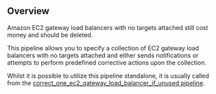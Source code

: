 ## Overview

Amazon EC2 gateway load balancers with no targets attached still cost money and should be deleted.

This pipeline allows you to specify a collection of EC2 gateway load balancers with no targets attached and either sends notifications or attempts to perform predefined corrective actions upon the collection.

Whilst it is possible to utilize this pipeline standalone, it is usually called from the [correct_one_ec2_gateway_load_balancer_if_unused pipeline](https://hub.flowpipe.io/mods/turbot/aws_thrifty/pipelines/aws_thrifty.pipeline.correct_one_ec2_gateway_load_balancer_if_unused).
